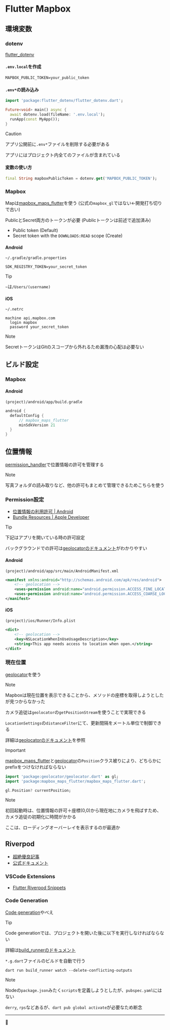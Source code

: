 # Flutter Mapbox

## 環境変数

### dotenv

[flutter_dotenv](https://pub.dev/packages/flutter_dotenv)

#### `.env.local`を作成

```shell
MAPBOX_PUBLIC_TOKEN=your_public_token
```

#### `.env*`の読み込み

```dart
import 'package:flutter_dotenv/flutter_dotenv.dart';

Future<void> main() async {
  await dotenv.load(fileName: '.env.local');
  runApp(const MyApp());
}
```

> [!CAUTION]
>
> アプリ公開前に`.env*`ファイルを削除する必要がある
>
> アプリにはプロジェクト内全てのファイルが含まれている

#### 変数の使い方

```dart
final String mapboxPublicToken = dotenv.get('MAPBOX_PUBLIC_TOKEN');
```

### Mapbox

Mapは[mapbox_maps_flutter](https://pub.dev/packages/mapbox_maps_flutter)を使う (公式の`mapbox_gl`ではない←開発打ち切りで古い)

PublicとSecret両方のトークンが必要 (Publicトークンは前述で追加済み)

- Public token (Default)
- Secret token with the `DOWNLOADS:READ` scope (Create)

#### Android

`~/.gradle/gradle.properties`

```shell
SDK_REGISTRY_TOKEN=your_secret_token
```

> [!TIP]
>
> `~`は`/Users/(username)`

#### iOS

`~/.netrc`

```shell
machine api.mapbox.com
  login mapbox
  password your_secret_token
```

> [!NOTE]
>
> SecretトークンはGitのスコープから外れるため漏洩の心配は必要ない

## ビルド設定

### Mapbox

#### Android

`(project)/android/app/build.gradle`

```groovy
android {
  defaultConfig {
      // mapbox_maps_flutter
      minSdkVersion 21
  }
}
```

## 位置情報

[permission_handler](https://pub.dev/packages/permission_handler)で位置情報の許可を管理する

> [!NOTE]
>
> 写真フォルダの読み取りなど、他の許可もまとめて管理できるためこちらを使う

### Permission設定

- [位置情報の利用許可 | Android](https://developer.android.com/training/location/permissions?hl=ja)
- [Bundle Resources | Apple Developer](https://developer.apple.com/documentation/bundleresources/information_property_list/nslocationwheninuseusagedescription)

> [!TIP]
>
> 下記はアプリを開いている時の許可設定
>
> バックグラウンドでの許可は[geolocatorのドキュメント](https://pub.dev/packages/geolocator#usage)がわかりやすい

#### Android

`(project)/android/app/src/main/AndroidManifest.xml`

```xml
<manifest xmlns:android="http://schemas.android.com/apk/res/android">
    <!-- geolocation -->
    <uses-permission android:name="android.permission.ACCESS_FINE_LOCATION" />
    <uses-permission android:name="android.permission.ACCESS_COARSE_LOCATION" />
</manifest>
```

#### iOS

`(project)/ios/Runner/Info.plist`

```xml
<dict>
	<!-- geolocation -->
	<key>NSLocationWhenInUseUsageDescription</key>
	<string>This app needs access to location when open.</string>
</dict>
```

### 現在位置

[geolocator](https://pub.dev/packages/geolocator)を使う

> [!NOTE]
>
> Mapboxは現在位置を表示できることから、メソッドの座標を取得しようとしたが見つからなかった

カメラ追従は`geolocator`の`getPositionStream`を使うことで実現できる

`LocationSettings`の`distanceFilter`にて、更新間隔をメートル単位で制御できる

詳細は[geolocatorのドキュメント](https://pub.dev/packages/geolocator#listen-to-location-updates)を参照

> [!IMPORTANT]
>
> [mapbox_maps_flutter](https://pub.dev/packages/mapbox_maps_flutter)と[geolocator](https://pub.dev/packages/geolocator)の`Position`クラス被りにより、どちらかにprefixをつけなければならない
> ```dart
> import 'package:geolocator/geolocator.dart' as gl;
> import 'package:mapbox_maps_flutter/mapbox_maps_flutter.dart';
> 
> gl.Position? currentPosition;
> ```

> [!NOTE]
>
> 初回起動時は、位置情報の許可＋座標(0,0)から現在地にカメラを飛ばすため、カメラ追従の初期化に時間がかかる
>
> ここは、ローディングオーバーレイを表示するのが最適か

## Riverpod

- [超絶優良記事](https://zenn.dev/norimaki0631/articles/b23a37354d3409)
- [公式ドキュメント](https://riverpod.dev/docs/introduction/getting_started)

### VSCode Extensions

- [Flutter Riverpod Snippets](https://marketplace.visualstudio.com/items?itemName=robert-brunhage.flutter-riverpod-snippets)

### Code Generation

[Code generation](https://riverpod.dev/docs/concepts/about_code_generation)やべえ

> [!TIP]
>
> Code generationでは、プロジェクトを開いた後に以下を実行しなければならない
>
> 詳細は[build_runnerのドキュメント](https://pub.dev/packages/build_runner#docs)

`*.g.dart`ファイルのビルドを自動で行う

```shell
dart run build_runner watch --delete-conflicting-outputs
```

> [!NOTE]
>
> Nodeの`package.json`みたく`scripts`を定義しようとしたが、`pubspec.yaml`にはない
>
> `derry`, `rps`などあるが、`dart pub global activate`が必要なため断念

---

🦊

